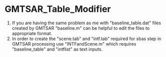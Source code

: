 # GMTSAR_Table_Modifier
1) If you are having the same problem as me with "baseline_table.dat" files created by GMTSAR "baseline.m" can be helpful to edit the files to appropriate format.
2) In order to create the "scene.tab" and "intf.tab" required for sbas step in GMTSAR processing use "INTFandScene.m" which requires "baseline_table" and "intflist" as text inputs.

